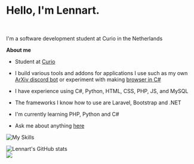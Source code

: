 # Hello, I'm Lennart.

<br />

I'm a software development student at Curio in the Netherlands 

**About me**

-  Student at [Curio](https://curio.nl/)

-  I build various tools and addons for applications I use such as my own [ArXiv discord bot](https://github.com/LennartWinter/Arxiv-discord-bot) or experiment with making [browser in C#](https://github.com/LennartWinter/CS-Browser)

-  I have experience using C#, Python, HTML, CSS, PHP, JS, and MySQL

-  The frameworks I know how to use are Laravel, Bootstrap and .NET

-  I'm currently learning PHP, Python and C#

-  Ask me about anything [here](https://github.com/LennartWinter/LennartWinter/issues)

![My Skills](https://skills.thijs.gg/icons?i=nodejs,html,css,php,mysql,laravel,python,cs,dotnet)


![Lennart's GitHub stats](https://github-readme-stats.vercel.app/api?username=LennartWinter&show_icons=true&theme=radical)
<br>
<a href="https://github.com/anuraghazra/github-readme-stats"><img align="center" src="https://github-readme-stats.vercel.app/api/top-langs/?username=LennartWinter&layout=compact&theme=buefy&hide_border=true" /></a>
